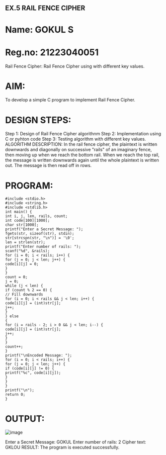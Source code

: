 ## EX.5 RAIL FENCE CIPHER
# Name: GOKUL S
# Reg.no: 21223040051
Rail Fence Cipher:
Rail Fence Cipher using with different key values.
# AIM:
To develop a simple C program to implement Rail Fence Cipher.
# DESIGN STEPS:
Step 1:
Design of Rail Fence Cipher algorithnm
Step 2:
Implementation using C or pyhton code
Step 3:
Testing algorithm with different key values. ALGORITHM DESCRIPTION: In the rail fence cipher,
the plaintext is written downwards and diagonally on successive "rails" of an imaginary fence, then
moving up when we reach the bottom rail. When we reach the top rail, the message is written
downwards again until the whole plaintext is written out. The message is then read off in rows.
# PROGRAM:
```
#include <stdio.h>
#include <string.h>
#include <stdlib.h>
int main() {
int i, j, len, rails, count;
int code[100][1000];
char str[1000];
printf("Enter a Secret Message: ");
fgets(str, sizeof(str), stdin);
str[strcspn(str, "\n")] = '\0';
len = strlen(str);
printf("Enter number of rails: ");
scanf("%d", &rails);
for (i = 0; i < rails; i++) {
for (j = 0; j < len; j++) {
code[i][j] = 0;
}
}
count = 0;
j = 0;
while (j < len) {
if (count % 2 == 0) {
// Fill downwards
for (i = 0; i < rails && j < len; i++) {
code[i][j] = (int)str[j];
j++;
}
} else
{
for (i = rails - 2; i > 0 && j < len; i--) {
code[i][j] = (int)str[j];
j++;
}
}
count++;
}
printf("\nEncoded Message: ");
for (i = 0; i < rails; i++) {
for (j = 0; j < len; j++) {
if (code[i][j] != 0) {
printf("%c", code[i][j]);
}
}
}
printf("\n");
return 0;
}
```
# OUTPUT:
![image](https://github.com/user-attachments/assets/6d9d6b70-e8b3-457b-9e8c-6ea1f664d70c)

Enter a Secret Message: GOKUL
Enter number of rails: 2
Cipher text: GKLOU
RESULT:
The program is executed successfully.
